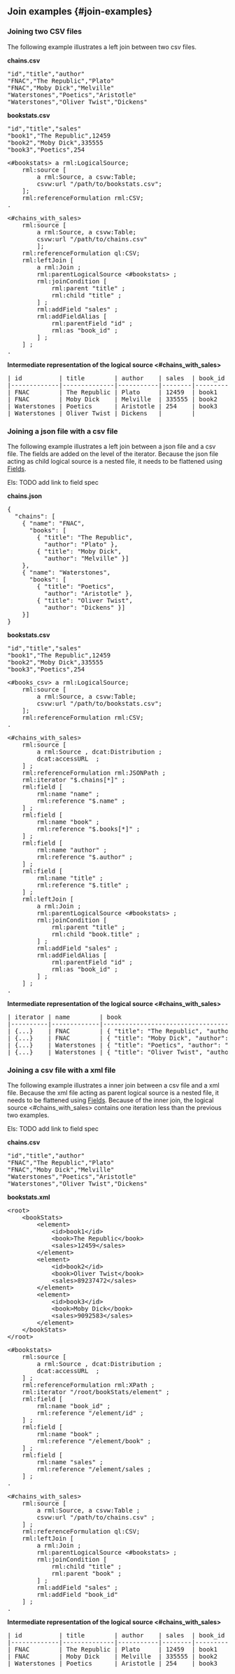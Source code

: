 ## Join examples {#join-examples}

### Joining two CSV files
The following example illustrates a left join between two csv files. 

**chains.csv**
<pre class="ex-input">
"id","title","author"
"FNAC","The Republic","Plato"
"FNAC","Moby Dick","Melville"
"Waterstones","Poetics","Aristotle"
"Waterstones","Oliver Twist","Dickens"
</pre>
**bookstats.csv**
<pre class="ex-input">
"id","title","sales"
"book1","The Republic",12459
"book2","Moby Dick",335555
"book3","Poetics",254
</pre>

<pre class="ex-source">
<#bookstats> a rml:LogicalSource;
    rml:source [ 
        a rml:Source, a csvw:Table;
        csvw:url "/path/to/bookstats.csv";
    ];
    rml:referenceFormulation rml:CSV;
.
</pre>

<pre class="ex-source">
<#chains_with_sales> 
    rml:source [ 
        a rml:Source, a csvw:Table;
        csvw:url "/path/to/chains.csv"
        ];
    rml:referenceFormulation ql:CSV;
    rml:leftJoin [ 
        a rml:Join ;	 
        rml:parentLogicalSource <#bookstats> ;
        rml:joinCondition [
            rml:parent "title" ;
            rml:child "title" ;
        ] ;
        rml:addField "sales" ;
        rml:addFieldAlias [
            rml:parentField "id" ;
            rml:as "book_id" ;
        ] ;
    ] ;
.
</pre>
**Intermediate representation of the logical source <#chains_with_sales>**
<pre class="ex-intermediate">
| id          | title        | author    | sales  | book_id |
|-------------|--------------|-----------|--------|---------|
| FNAC        | The Republic | Plato     | 12459  | book1   |
| FNAC        | Moby Dick    | Melville  | 335555 | book2   |
| Waterstones | Poetics      | Aristotle | 254    | book3   |
| Waterstones | Oliver Twist | Dickens   |        |         |
</pre>


### Joining a json file with a csv file

The following example illustrates a left join between a json file and a csv file. 
The fields are added on the level of the iterator. 
Because the json file acting as child logical source is a nested file, it needs to be flattened using [Fields](). 
<aside class="issue">
Els: TODO add link to field spec
</aside>

**chains.json**
<pre class="ex-input">
{
  "chains": [
    { "name": "FNAC",
      "books": [
        { "title": "The Republic",
          "author": "Plato" },
        { "title": "Moby Dick",
          "author": "Melville" }]
    },
    { "name": "Waterstones",
      "books": [
        { "title": "Poetics",
          "author": "Aristotle" },
        { "title": "Oliver Twist",
          "author": "Dickens" }]
    }]
}
</pre>
**bookstats.csv**
<pre class="ex-input">
"id","title","sales"
"book1","The Republic",12459
"book2","Moby Dick",335555
"book3","Poetics",254
</pre>

<pre class="ex-source">
<#books_csv> a rml:LogicalSource;
    rml:source [ 
        a rml:Source, a csvw:Table;
        csvw:url "/path/to/bookstats.csv";
    ];
    rml:referenceFormulation rml:CSV;
.
</pre>

<pre class="ex-source">
<#chains_with_sales> 
    rml:source [ 
        a rml:Source , dcat:Distribution ;
        dcat:accessURL <file:///path/to/chains.json> ;
    ] ;
    rml:referenceFormulation rml:JSONPath ;
    rml:iterator "$.chains[*]" ;  
    rml:field [
        rml:name "name" ;
        rml:reference "$.name" ;
    ] ;
    rml:field [
        rml:name "book" ;
        rml:reference "$.books[*]" ;
    ] ;
    rml:field [
        rml:name "author" ;
        rml:reference "$.author" ;
    ] ;
    rml:field [
        rml:name "title" ;
        rml:reference "$.title" ;
    ] ;
    rml:leftJoin [  
        a rml:Join ;
        rml:parentLogicalSource <#bookstats> ;
        rml:joinCondition [
            rml:parent "title" ;
            rml:child "book.title" ;
        ] ;
        rml:addField "sales" ;
        rml:addFieldAlias [
            rml:parentField "id" ;
            rml:as "book_id" ;
        ] ;
    ] ;
.
</pre>
**Intermediate representation of the logical source <#chains_with_sales>**
<pre class="ex-intermediate">
| iterator | name        | book                                             | book.title   | book.author | sales  | book_id |
|----------|-------------|--------------------------------------------------|--------------|-------------|--------|---------|
| {...}    | FNAC        | { "title": "The Republic", "author": "Plato" }   | The Republic | Plato       | 12459  | book1   |
| {...}    | FNAC        | { "title": "Moby Dick", "author": "Melville" }   | Moby Dick    | Melville    | 335555 | book2   |
| {...}    | Waterstones | { "title": "Poetics", "author": "Aristotle" }    | Poetics      | Aristotle   | 254    | book3   |
| {...}    | Waterstones | { "title": "Oliver Twist", "author": "Dickens" } | Oliver Twist | Dickens     |        |         |
</pre>

### Joining a csv file with a xml file

The following example illustrates a inner join between a csv file and a xml file.
Because the xml file acting as parent logical source is a nested file, it needs to be flattened using [Fields]().
Because of the inner join, the logical source <#chains_with_sales> contains one iteration less than the previous two examples.   

<aside class="issue">
Els: TODO add link to field spec
</aside>

**chains.csv**
<pre class="ex-input">
"id","title","author"
"FNAC","The Republic","Plato"
"FNAC","Moby Dick","Melville"
"Waterstones","Poetics","Aristotle"
"Waterstones","Oliver Twist","Dickens"
</pre>

**bookstats.xml**
<pre class="ex-input">
&lt;root&gt;
    &lt;bookStats&gt;
        &lt;element&gt;
            &lt;id&gt;book1&lt;/id&gt;
            &lt;book&gt;The Republic&lt;/book&gt;
            &lt;sales&gt;12459&lt;/sales&gt;
        &lt;/element&gt;
        &lt;element&gt;
            &lt;id&gt;book2&lt;/id&gt;
            &lt;book&gt;Oliver Twist&lt;/book&gt;
            &lt;sales&gt;89237472&lt;/sales&gt;
        &lt;/element&gt;
        &lt;element&gt;
            &lt;id&gt;book3&lt;/id&gt;
            &lt;book&gt;Moby Dick&lt;/book&gt;
            &lt;sales&gt;9092583&lt;/sales&gt;
        &lt;/element&gt;
    &lt;/bookStats&gt;
&lt;/root&gt;
</pre>

<pre class="ex-source">
<#bookstats>
    rml:source [ 
        a rml:Source , dcat:Distribution ;
        dcat:accessURL <file:///path/to/bookstats.xml> ;
    ] ;
    rml:referenceFormulation rml:XPath ;
    rml:iterator "/root/bookStats/element" ;
    rml:field [
        rml:name "book_id" ;
        rml:reference "/element/id" ;
    ] ;
    rml:field [
        rml:name "book" ;
        rml:reference "/element/book" ;
    ] ;
    rml:field [
        rml:name "sales" ;
        rml:reference "/element/sales ;
    ] ;
.
</pre>

<pre class="ex-source">
<#chains_with_sales> 
    rml:source [ 
        a rml:Source, a csvw:Table ;
        csvw:url "/path/to/chains.csv" ;
    ] ;
    rml:referenceFormulation ql:CSV;
    rml:leftJoin [ 
        a rml:Join ;	 
        rml:parentLogicalSource <#bookstats> ;
        rml:joinCondition [
            rml:child "title" ;
            rml:parent "book" ;
        ] ;
        rml:addField "sales" ;
        rml:addField "book_id"
    ] ;
.
</pre>
**Intermediate representation of the logical source <#chains_with_sales>**
<pre class="ex-intermediate">
| id          | title        | author    | sales  | book_id |
|-------------|--------------|-----------|--------|---------|
| FNAC        | The Republic | Plato     | 12459  | book1   |
| FNAC        | Moby Dick    | Melville  | 335555 | book2   |
| Waterstones | Poetics      | Aristotle | 254    | book3   |
</pre>


